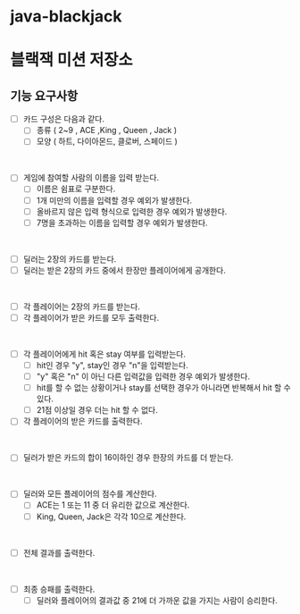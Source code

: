 # java-blackjack

# 블랙잭 미션 저장소

## 기능 요구사항

- [ ] 카드 구성은 다음과 같다.
    - [ ] 종류 ( 2~9 , ACE ,King , Queen , Jack )
    - [ ] 모양 ( 하트, 다이아몬드, 클로버, 스페이드 )

<br>

- [ ] 게임에 참여할 사람의 이름을 입력 받는다.
    - [ ] 이름은 쉼표로 구분한다.
    - [ ] 1개 미만의 이름을 입력할 경우 예외가 발생한다.
    - [ ] 올바르지 않은 입력 형식으로 입력한 경우 예외가 발생한다.
    - [ ] 7명을 초과하는 이름을 입력할 경우 예외가 발생한다.

<br>
  
- [ ] 딜러는 2장의 카드를 받는다.
- [ ] 딜러는 받은 2장의 카드 중에서 한장만 플레이어에게 공개한다.
  
<br>

- [ ] 각 플레이어는 2장의 카드를 받는다.
- [ ] 각 플레이어가 받은 카드를 모두 출력한다.
  
<br>

- [ ] 각 플레이어에게 hit 혹은 stay 여부를 입력받는다.
    - [ ] hit인 경우 "y", stay인 경우 "n"을 입력받는다.
    - [ ] "y" 혹은 "n" 이 아닌 다른 입력값을 입력한 경우 예외가 발생한다.
    - [ ] hit를 할 수 없는 상황이거나 stay를 선택한 경우가 아니라면 반복해서 hit 할 수 있다.
    - [ ] 21점 이상일 경우 더는 hit 할 수 없다.
- [ ] 각 플레이어의 받은 카드를 출력한다.

<br>
  
- [ ] 딜러가 받은 카드의 합이 16이하인 경우 한장의 카드를 더 받는다.

<br>
  
- [ ] 딜러와 모든 플레이어의 점수를 계산한다.
    - [ ] ACE는 1 또는 11 중 더 유리한 값으로 계산한다.
    - [ ] King, Queen, Jack은 각각 10으로 계산한다.
      
<br>
  
- [ ] 전체 결과를 출력한다.
  
<br>

- [ ] 최종 승패를 출력한다.
    - [ ] 딜러와 플레이어의 결과값 중 21에 더 가까운 값을 가지는 사람이 승리한다.